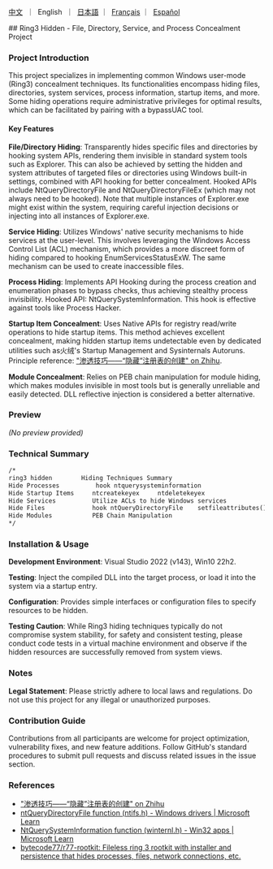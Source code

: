 <p align="left">
    <a href="README_CN.md">中文</a>&nbsp ｜ &nbspEnglish&nbsp ｜ &nbsp<a href="README_JA.md">日本語</a> ｜ &nbsp<a href="README_FR.md">Français</a> ｜ &nbsp<a href="README_ES.md">Español</a>
</p>
## Ring3 Hidden - File, Directory, Service, and Process Concealment Project

### Project Introduction

This project specializes in implementing common Windows user-mode (Ring3) concealment techniques. Its functionalities encompass hiding files, directories, system services, process information, startup items, and more. Some hiding operations require administrative privileges for optimal results, which can be facilitated by pairing with a bypassUAC tool.

#### Key Features

**File/Directory Hiding**: Transparently hides specific files and directories by hooking system APIs, rendering them invisible in standard system tools such as Explorer. This can also be achieved by setting the hidden and system attributes of targeted files or directories using Windows built-in settings, combined with API hooking for better concealment. Hooked APIs include NtQueryDirectoryFile and NtQueryDirectoryFileEx (which may not always need to be hooked). Note that multiple instances of Explorer.exe might exist within the system, requiring careful injection decisions or injecting into all instances of Explorer.exe.

**Service Hiding**: Utilizes Windows' native security mechanisms to hide services at the user-level. This involves leveraging the Windows Access Control List (ACL) mechanism, which provides a more discreet form of hiding compared to hooking EnumServicesStatusExW. The same mechanism can be used to create inaccessible files.

**Process Hiding**: Implements API Hooking during the process creation and enumeration phases to bypass checks, thus achieving stealthy process invisibility. Hooked API: NtQuerySystemInformation. This hook is effective against tools like Process Hacker.

**Startup Item Concealment**: Uses Native APIs for registry read/write operations to hide startup items. This method achieves excellent concealment, making hidden startup items undetectable even by dedicated utilities such as火绒's Startup Management and Sysinternals Autoruns. Principle reference: ["渗透技巧——“隐藏”注册表的创建" on Zhihu](https://zhuanlan.zhihu.com/p/32179721).

**Module Concealment**: Relies on PEB chain manipulation for module hiding, which makes modules invisible in most tools but is generally unreliable and easily detected. DLL reflective injection is considered a better alternative.

### Preview

*(No preview provided)*

### Technical Summary

```markdown
/*
ring3 hidden        Hiding Techniques Summary
Hide Processes          hook ntquerysysteminformation
Hide Startup Items     ntcreatekeyex     ntdeletekeyex
Hide Services          Utilize ACLs to hide Windows services
Hide Files             hook ntQueryDirectoryFile    setfileattributes()
Hide Modules           PEB Chain Manipulation
*/
```

### Installation & Usage

**Development Environment**: Visual Studio 2022 (v143), Win10 22h2.

**Testing**: Inject the compiled DLL into the target process, or load it into the system via a startup entry.

**Configuration**: Provides simple interfaces or configuration files to specify resources to be hidden.

**Testing Caution**: While Ring3 hiding techniques typically do not compromise system stability, for safety and consistent testing, please conduct code tests in a virtual machine environment and observe if the hidden resources are successfully removed from system views.

### Notes

**Legal Statement**: Please strictly adhere to local laws and regulations. Do not use this project for any illegal or unauthorized purposes.

### Contribution Guide

Contributions from all participants are welcome for project optimization, vulnerability fixes, and new feature additions. Follow GitHub's standard procedures to submit pull requests and discuss related issues in the issue section.

### References

- ["渗透技巧——“隐藏”注册表的创建" on Zhihu](https://zhuanlan.zhihu.com/p/32179721)
- [ntQueryDirectoryFile function (ntifs.h) - Windows drivers | Microsoft Learn](https://learn.microsoft.com/en-us/windows-hardware/drivers/ddi/ntifs/nf-ntifs-ntquerydirectoryfile)
- [NtQuerySystemInformation function (winternl.h) - Win32 apps | Microsoft Learn](https://learn.microsoft.com/en-us/windows/win32/api/winternl/nf-winternl-ntquerysysteminformation)
- [bytecode77/r77-rootkit: Fileless ring 3 rootkit with installer and persistence that hides processes, files, network connections, etc.](https://github.com/bytecode77/r77-rootkit)
